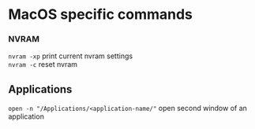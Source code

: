 # MacOS specific commands 

### NVRAM
`nvram -xp` print current nvram settings <br />
`nvram -c` reset nvram <br />

## Applications
`open -n "/Applications/<application-name/"` open second window of an application <br />